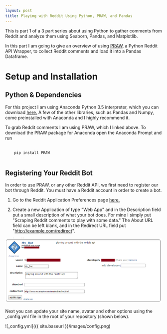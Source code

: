```yaml
---
layout: post
title: Playing with Reddit Using Python, PRAW, and Pandas
---
```


This is part 1 of a 3 part series about using Python to gather comments from Reddit and analyze them using Seaborn, Pandas, and Matplotlib.

In this part I am going to give an overview of using [PRAW](https://praw.readthedocs.io/en/latest/), a Python Reddit API Wrapper, to collect Reddit comments and load it into a Pandas Dataframe.

# Setup and Installation

## Python & Dependencies

For this project I am using Anaconda Python 3.5 interpreter, which you can download [here.](https://www.continuum.io/downloads) A few of the other libraries, such as Pandas and Numpy, come preinstalled with Anaconda and I highly recommend it.

To grab Reddit comments I am using PRAW, which I linked above. To download the PRAW package for Anaconda open the Anaconda Prompt and run

<pre>
  <code class="shell">
    pip install PRAW
  </code>
</pre>

## Registering Your Reddit Bot

In order to use PRAW, or any other Reddit API, we first need to register our bot through Reddit. You must have a Reddit account in order to create a bot.

1) Go to the Reddit Application Preferences page [here.](https://ssl.reddit.com/prefs/apps)

2) Create a new Application of type "Web App" and in the Description field put a small description of what your bot does. For mine I simply put "Scraping Reddit comments to play with some data." The About URL field can be left blank, and in the Redirect URL field put "http://example.com/redirect".

![Reddit-Bot-Config](docs/images/reddit-bot-fields.png)



Next you can update your site name, avatar and other options using the _config.yml file in the root of your repository (shown below).

![_config.yml]({{ site.baseurl }}/images/config.png)
